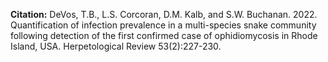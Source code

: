 __Citation:__ DeVos, T.B., L.S. Corcoran, D.M. Kalb, and S.W. Buchanan. 2022. Quantification of infection prevalence in a multi-species snake community following detection of the first confirmed case of ophidiomycosis in Rhode Island, USA. Herpetological Review 53(2):227-230.
